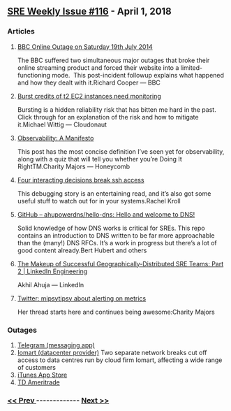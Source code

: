 ## [SRE Weekly Issue #116](https://sreweekly.com/sre-weekly-issue-116/) - April 1, 2018
### Articles

1. [BBC Online Outage on Saturday 19th July 2014](http://www.bbc.co.uk/blogs/internet/entries/a37b0470-47d4-3991-82bb-a7d5b8803771)

    The BBC suffered two simultaneous major outages that broke their online streaming product and forced their website into a limited-functioning mode.  This post-incident followup explains what happened and how they dealt with it.Richard Cooper — BBC
1. [Burst credits of t2 EC2 instances need monitoring](https://cloudonaut.io/burst-credits-of-t2-ec2-instances-need-monitoring/)

    Bursting is a hidden reliability risk that has bitten me hard in the past. Click through for an explanation of the risk and how to mitigate it.Michael Wittig — Cloudonaut
1. [Observability: A Manifesto](https://honeycomb.io/blog/2018/03/observability-a-manifesto/)

    This post has the most concise definition I’ve seen yet for observability, along with a quiz that will tell you whether you’re Doing It RightTM.Charity Majors — Honeycomb
1. [Four interacting decisions break ssh access](https://rachelbythebay.com/w/2018/03/20/sshclock/)

    This debugging story is an entertaining read, and it’s also got some useful stuff to watch out for in your systems.Rachel Kroll
1. [GitHub – ahupowerdns/hello-dns: Hello and welcome to DNS!](https://github.com/ahupowerdns/hello-dns)

    Solid knowledge of how DNS works is critical for SREs. This repo contains an introduction to DNS written to be far more approachable than the (many!) DNS RFCs. It’s a work in progress but there’s a lot of good content already.Bert Hubert and others
1. [The Makeup of Successful Geographically-Distributed SRE Teams: Part 2 | LinkedIn Engineering](https://engineering.linkedin.com/blog/2018/03/the-makeup-of-successful-geographically-distributed-sre-teams--p0)

    Akhil Ahuja — LinkedIn
1. [Twitter: mipsytipsy about alerting on metrics](https://twitter.com/mipsytipsy/status/980266049445613568)

    Her thread starts here and continues being awesome:Charity Majors
### Outages

1. [Telegram (messaging app)](https://www.reuters.com/article/us-telegram-app-outages/messaging-app-telegram-says-server-power-snag-affecting-service-in-emea-idUSKBN1H51G6)
1. [Iomart (datacenter provider)](https://www.silicon.co.uk/networks/double-fibre-rupture-online-services-uk-230887)
    Two separate network breaks cut off access to data centres run by cloud firm Iomart, affecting a wide range of customers
1. [iTunes App Store](https://www.macrumors.com/2018/03/27/app-store-outage/)
1. [TD Ameritrade](http://www.wltx.com/article/news/nation-now/broker-td-ameritrade-suffers-system-wide-outage/465-d58d5f6c-bdeb-43a3-95fd-24d589890d14)

### [ << Prev ](sreweekly-115.md) ------------- [ Next >> ](sreweekly-117.md)